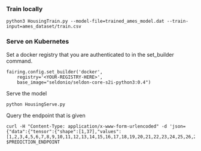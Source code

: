 ### Train locally

```
python3 HousingTrain.py --model-file=trained_ames_model.dat --train-input=ames_dataset/train.csv
```

### Serve on Kubernetes

Set a docker registry that you are authenticated to in the set_builder command.

```
fairing.config.set_builder('docker',
    registry='<YOUR-REGISTRY-HERE>',
    base_image="seldonio/seldon-core-s2i-python3:0.4")
```

Serve the model

```
python HousingServe.py
```

Query the endpoint that is given

```
curl -H "Content-Type: application/x-www-form-urlencoded" -d 'json={"data":{"tensor":{"shape":[1,37],"values":[1,2,3,4,5,6,7,8,9,10,11,12,13,14,15,16,17,18,19,20,21,22,23,24,25,26,27,28,29,30,31,32,33,34,35,36,37]}}}' $PREDICTION_ENDPOINT
```
